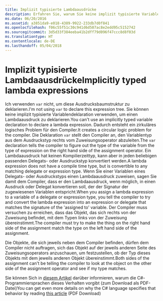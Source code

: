 ```yaml
---
title: Implizit typisierte Lambdaausdrücke
description: Erfahren Sie, warum Sie keine implizit typisierte Variablendeklaration verwenden können, um einen Lambdaausdruck zu deklarieren.
ms.date: 06/20/2016
ms.assetid: a3851da9-e018-4389-9922-233db7d0f841
ms.openlocfilehash: f06c55f51c30c941d6d507ac8e2edd95c5152742
ms.sourcegitcommit: 3d5d33f384eeba41b2dff79d096f47ccc8d8f03d
ms.translationtype: HT
ms.contentlocale: de-DE
ms.lasthandoff: 05/04/2018
---
```

# <a name="implicitly-typed-lambda-expressions"></a><span data-ttu-id="64223-103">Implizit typisierte Lambdaausdrücke</span><span class="sxs-lookup"><span data-stu-id="64223-103">Implicitly typed lambda expressions</span></span>

<span data-ttu-id="64223-104">Ich verwenden `var` nicht, um diese Ausdrucksbaumstruktur zu deklarieren.</span><span class="sxs-lookup"><span data-stu-id="64223-104">I'm not using `var` to declare this expression tree.</span></span> <span data-ttu-id="64223-105">Sie können keine implizit typisierte Variablendeklaration verwenden, um einen Lambdaausdruck zu deklarieren.</span><span class="sxs-lookup"><span data-stu-id="64223-105">You can't use an implicitly typed variable declaration to declare a lambda expression.</span></span>
<span data-ttu-id="64223-106">Dadurch entsteht ein zirkuläres logisches Problem für den Compiler.</span><span class="sxs-lookup"><span data-stu-id="64223-106">It creates a circular logic problem for the compiler.</span></span> <span data-ttu-id="64223-107">Die Deklaration `var` stellt den Compiler an, den Variablentyp aus dem Ausdruckstyp rechts vom Zuweisungsoperator abzuleiten.</span><span class="sxs-lookup"><span data-stu-id="64223-107">The `var` declaration tells the compiler to figure out the type of the variable from the type of expression on the right hand side of the assignment operator.</span></span> <span data-ttu-id="64223-108">Ein Lambdaausdruck hat keinen Kompilierzeittyp, kann aber in jeden beliebigen passenden Delegats- oder Ausdruckstyp konvertiert werden.</span><span class="sxs-lookup"><span data-stu-id="64223-108">A lambda expression does not have a compile time type, but is convertible to any matching delegate or expression type.</span></span> <span data-ttu-id="64223-109">Wenn Sie einer Variablen eines Delegats- oder Ausdruckstyps einen Lambdaausdruck zuweisen, sagen Sie damit dem Compiler, dass er den Lambdaausdruck, wenn möglich, in einen Ausdruck oder Delegat konvertieren soll, der der Signatur der zugewiesenen Variablen entspricht.</span><span class="sxs-lookup"><span data-stu-id="64223-109">When you assign a lambda expression to a variable of a delegate or expression type, you tell the compiler to try and convert the lambda expression into an expression or delegate that matches the signature of the 'assigned to' variable.</span></span> <span data-ttu-id="64223-110">Der Compiler muss versuchen zu erreichen, dass das Objekt, das sich rechts von der Zuweisung befindet, mit dem Typen links von der Zuweisung übereinstimmt.</span><span class="sxs-lookup"><span data-stu-id="64223-110">The compiler must try to make the thing on the right hand side of the assignment match the type on the left hand side of the assignment.</span></span> 

<span data-ttu-id="64223-111">Die Objekte, die sich jeweils neben dem Compiler befinden, dürfen dem Compiler nicht auftragen, sich das Objekt auf der jeweils anderen Seite des Zuweisungsoperators anzuschauen, um festzustellen, ob der Typ dieses Objekts mit dem jeweils anderen Objekt übereinstimmt.</span><span class="sxs-lookup"><span data-stu-id="64223-111">Both sides of the assignment can't be telling the compiler to look at the object on the other side of the assignment operator and see if my type matches.</span></span>

<span data-ttu-id="64223-112">Sie können Sich in [diesem Artikel](http://download.microsoft.com/download/5/4/B/54B83DFE-D7AA-4155-9687-B0CF58FF65D7/type-inference.pdf) darüber informieren, warum die C#-Programmiersprachen dieses Verhalten vorgibt (zum Download als PDF-Datei)</span><span class="sxs-lookup"><span data-stu-id="64223-112">You can get even more details on why the C# language specifies that behavior by reading [this article](http://download.microsoft.com/download/5/4/B/54B83DFE-D7AA-4155-9687-B0CF58FF65D7/type-inference.pdf) (PDF Download)</span></span>


